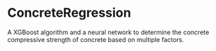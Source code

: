 # ConcreteRegression
A XGBoost algorithm and a neural network to determine the concrete compressive strength of concrete based on multiple factors.
